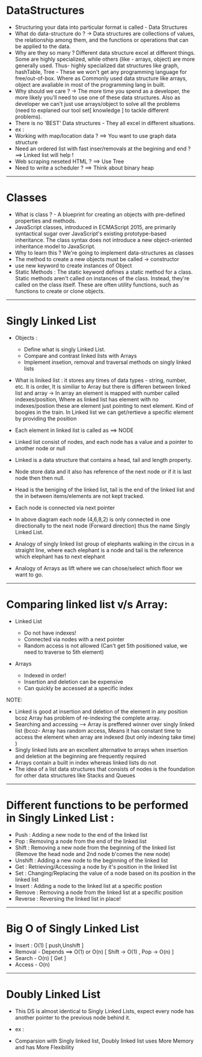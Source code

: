 # DataStructures

- Structuring your data into particular format is called - Data Structures
- What do data-structure do ? -> Data structures are collections of values, the relationship among them, and the functions or operations that can be applied to the data.
- Why are they so many ? Different data structure excel at different things. Some are highly specialized, while others (like - arrays, object) are more generally used.
  Thus- highly specialized dat structures like graph, hashTable, Tree - These we won't get any programming language for free/out-of-box. Where as Commonly used data structure like arrays, object are avaliable in most of the programming lang in built.
- Why should we care ? -> The more time you spend as a developer, the more likely you'll need to use one of these data structures. Also as developer we can't just use arrays/object to solve all the problems (need to explaned our tool set[ knowledge ] to tackle different problems).
- There is no 'BEST' Data structures - They all excel in different situations.
- ex :
- Working with map/location data ? ==> You want to use graph data structure
- Need an ordered list with fast inser/removals at the begining and end ? ==> Linked list will help !
- Web scraping neseted HTML ? ==> Use Tree
- Need to write a scheduler ? ==> Think about binary heap

---

# Classes

- What is class ? - A blueprint for creating an objects with pre-defined properties and methods.
- JavaScript classes, introduced in ECMAScript 2015, are primarily syntactical sugar over JavaScript's existing prototype-based inheritance. The class syntax does not introduce a new object-oriented inheritance model to JavaScript.
- Why to learn this ? We're going to implement data-structures as classes
- The method to create a new objects must be called -> constructor
- use new keyword to create instances of Object
- Static Methods : The static keyword defines a static method for a class. Static methods aren't called on instances of the class. Instead, they're called on the class itself. These are often utility functions, such as functions to create or clone objects.

---

# Singly Linked List

- Objects :
  - Define what is singly Linked List.
  - Compare and contrast linked lists with Arrays
  - Implement insetion, removal and traversal methods on singly linked lists
- What is liniked list : it stores any times of data types - string, number, etc. It is order, It is similiar to Array but there is differen between linked list and array -> In array an element is mapped with number called indexes/position, Where as linked list has element with no indexes/postion these are element just pointing to next element. Kind of boogies in the train. In Linked list we can get/rertieve a specific element by providing the position
- Each element in linked list is called as ==> NODE
- Linked list consist of nodes, and each node has a value and a pointer to another node or null
- Linked is a data structure that contains a head, tail and length property.
- Node store data and it also has reference of the next node or if it is last node then then null.
- Head is the beniging of the linked list, tail is the end of the linked list and the in between items/elements are not kept tracked.
- Each node is connected via next pointer

  <!-- !Singly Linked Lists

    HEAD_____________________________________________TAIL
     |                                               |
    |                                               |
    4 --next---*> 6 --next---*> 8 --next---*> 2 --null--*>

  -->

- In above diagram each node (4,6,8,2) is only connected in one directionally to the next node (Forward direction) thus the name Singly Linked List.
- Analogy of singly linked list group of elephants walking in the circus in a straight line, where each elephant is a node and tail is the reference which elephant has to next elephant
- Analogy of Arrays as lift where we can chose/select which floor we want to go.

---

# Comparing linked list v/s Array:

- Linked List

  - Do not have indexes!
  - Connected via nodes with a next pointer
  - Random access is not allowed (Can't get 5th positioned value, we need to traverse to 5th element)

- Arrays

  - Indexed in order!
  - Insertion and deletion can be expensive
  - Can quickly be accessed at a specific index

NOTE:

- Linked is good at insertion and deletion of the element in any position bcoz Array has problem of re-indexing the complete array.
- Searching and accessing --> Array is preffered winner over singly linked list (bcoz- Array has random access, Means it has constant time to access the element when array are indexed (but only indexing take time) )
- Singly linked lists are an excellent alternative to arrays when insertion and deletion at the beginning are frequently required
- Arrays contain a built in index whereas linked lists do not
- The idea of a list data structures that consists of nodes is the foundation for other data structures like Stacks and Queues

---

# Different functions to be performed in Singly Linked List :

- Push : Adding a new node to the end of the linked list
- Pop : Removing a node from the end of the linked list
- Shift : Removing a new node from the beginning of the linked list (Remove the head node and 2nd node b'comes the new node)
- Unshift : Adding a new node to the beginning of the linked list
- Get : Retrieving/Accessing a node by it's position in the linked list
- Set : Changing/Replacing the value of a node based on its position in the linked list
- Insert : Adding a node to the linked list at a specific postion
- Remove : Removing a node from the linked list at a specific position
- Reverse : Reversing the linked list in place!

---

# Big O of Singly Linked List

- Insert : O(1) [ push,Unshift ]
- Removal - Depends ==> O(1) or O(n) [ Shift -> O(1) , Pop -> O(n) ]
- Search - O(n) [ Get ]
- Access - O(n)

---

# Doubly Linked List

- This DS is almost identical to Singly Linked Lists, expect every node has another pointer to the previous node behind it.
- ex :

    <!-- !Doubly Linked Lists
  
      HEAD_____________________________________________TAIL
       |                                               |
      |                                               |
  <*---4 --next---*> 6 --next---*> 8 --next---*> 2 --null--*>
              <*----   <*---Prev--  <*---Prev--   
    -->

- Comparsion with Singly linked list, Doubly linked list uses More Memory and has More Flexibility
